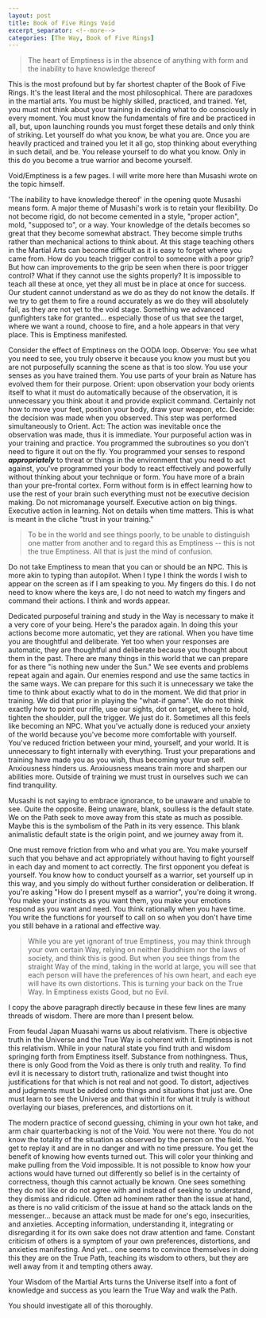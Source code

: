 ```yaml
---
layout: post
title: Book of Five Rings Void
excerpt_separator: <!--more-->
categories: [The Way, Book of Five Rings]
---
```

>The heart of Emptiness is in the absence of anything with form and the inability to have knowledge thereof

This is the most profound but by far shortest chapter of the Book of Five Rings. It's the least literal and the most philosophical. There are paradoxes in the martial arts. You must be highly skilled, practiced, and trained. Yet, you must not think about your training in deciding what to do consciously in every moment. You must know the fundamentals of fire and be practiced in all, but, upon launching rounds you must forget these details and only think of striking. Let yourself do what you know, be what you are. Once you are heavily practiced and trained you let it all go, stop thinking about everything in such detail, and be. You release yourself to do what you know. Only in this do you become a true warrior and become yourself.

<!--more-->

Void/Emptiness is a few pages. I will write more here than Musashi wrote on the topic himself.

'The inability to have knowledge thereof' in the opening quote Musashi means form. A major theme of Musashi's work is to retain your flexibility. Do not become rigid, do not become cemented in a style, "proper action", mold, "supposed to", or a way. Your knowledge of the details becomes so great that they become somewhat abstract. They become simple truths rather than mechanical actions to think about. At this stage teaching others in the Martial Arts can become difficult as it is easy to forget where you came from. How do you teach trigger control to someone with a poor grip? But how can improvements to the grip be seen when there is poor trigger control? What if they cannot use the sights properly? It is impossible to teach all these at once, yet they all must be in place at once for success. Our student cannot understand as we do as they do not know the details. If we try to get them to fire a round accurately as we do they will absolutely fail, as they are not yet to the void stage. Something we advanced gunfighters take for granted... especially those of us that see the target, where we want a round, choose to fire, and a hole appears in that very place. This is Emptiness manifested.

Consider the effect of Emptiness on the OODA loop. Observe: You see what you need to see, you truly observe it because you know you must but you are not purposefully scanning the scene as that is too slow. You use your senses as you have trained them. You use parts of your brain as Nature has evolved them for their purpose. Orient: upon observation your body orients itself to what it must do automatically because of the observation, it is unnecessary you think about it and provide explicit command. Certainly not how to move your feet, position your body, draw your weapon, etc. Decide: the decision was made when you observed. This step was performed simultaneously to Orient. Act: The action was inevitable once the observation was made, thus it is immediate. Your purposeful action was in your training and practice. You programmed the subroutines so you don't need to figure it out on the fly. You programmed your senses to respond ***appropriately*** to threat or things in the environment that you need to act against, you've programmed your body to react effectively and powerfully without thinking about your technique or form. You have more of a brain than your pre-frontal cortex. Form without form is in effect learning how to use the rest of your brain such everything must not be executive decision making. Do not micromanage yourself. Executive action on big things. Executive action in learning. Not on details when time matters. This is what is meant in the cliche "trust in your training."

>To be in the world and see things poorly, to be unable to distinguish one matter from another and to regard this as Emptiness -- this is not the true Emptiness. All that is just the mind of confusion.

Do not take Emptiness to mean that you can or should be an NPC. This is more akin to typing than autopilot. When I type I think the words I wish to appear on the screen as if I am speaking to you. My fingers do this. I do not need to know where the keys are, I do not need to watch my fingers and command their actions. I think and words appear.

Dedicated purposeful training and study in the Way is necessary to make it a very core of your being. Here's the paradox again. In doing this your actions become more automatic, yet they are rational. When you have time you are thoughtful and deliberate. Yet too when your responses are automatic, they are thoughtful and deliberate because you thought about them in the past. There are many things in this world that we can prepare for as there "is nothing new under the Sun." We see events and problems repeat again and again. Our enemies respond and use the same tactics in the same ways. We can prepare for this such it is unnecessary we take the time to think about exactly what to do in the moment. We did that prior in training. We did that prior in playing the "what-if game". We do not think exactly how to point our rifle, use our sights, dot on target, where to hold, tighten the shoulder, pull the trigger. We just do it. Sometimes all this feels like becoming an NPC. What you've actually done is reduced your anxiety of the world because you've become more comfortable with yourself. You've reduced friction between your mind, yourself, and your world. It is unnecessary to fight internally with everything. Trust your preparations and training have made you as you wish, thus becoming your true self. Anxiousness hinders us. Anxiousness means train more and sharpen our abilities more. Outside of training we must trust in ourselves such we can find tranquility.

Musashi is not saying to embrace ignorance, to be unaware and unable to see. Quite the opposite. Being unaware, blank, soulless is the default state. We on the Path seek to move away from this state as much as possible. Maybe this is the symbolism of the Path in its very essence. This blank animalistic default state is the origin point, and we journey away from it.

One must remove friction from who and what you are. You make yourself such that you behave and act appropriately without having to fight yourself in each day and moment to act correctly. The first opponent you defeat is yourself. You know how to conduct yourself as a warrior, set yourself up in this way, and you simply do without further consideration or deliberation. If you're asking "How do I present myself as a warrior", you're doing it wrong. You make your instincts as you want them, you make your emotions respond as you want and need. You think rationally when you have time. You write the functions for yourself to call on so when you don't have time you still behave in a rational and effective way.

> While you are yet ignorant of true Emptiness, you may think through your own certain Way, relying on neither Buddhism nor the laws of society, and think this is good. But when you see things from the straight Way of the mind, taking in the world at large, you will see that each person will have the preferences of his own heart, and each eye will have its own distortions. This is turning your back on the True Way. In Emptiness exists Good, but no Evil.

I copy the above paragraph directly because in these few lines are many threads of wisdom. There are more than I present below.

From feudal Japan Muasahi warns us about relativism. There is objective truth in the Universe and the True Way is coherent with it. Emptiness is not this relativism. While in your natural state you find truth and wisdom springing forth from Emptiness itself. Substance from nothingness. Thus, there is only Good from the Void as there is only truth and reality. To find evil it is necessary to distort truth, rationalize and twist thought into justifications for that which is not real and not good. To distort, adjectives and judgments must be added onto things and situations that just are. One must learn to see the Universe and that within it for what it truly is without overlaying our biases, preferences, and distortions on it.

The modern practice of second guessing, chiming in your own hot take, and arm chair quarterbacking is not of the Void. You were not there. You do not know the totality of the situation as observed by the person on the field. You get to replay it and are in no danger and with no time pressure. You get the benefit of knowing how events turned out. This will color your thinking and make pulling from the Void impossible. It is not possible to know how your actions would have turned out differently so belief is in the certainty of correctness, though this cannot actually be known. One sees something they do not like or do not agree with and instead of seeking to understand, they dismiss and ridicule. Often ad hominem rather than the issue at hand, as there is no valid criticism of the issue at hand so the attack lands on the messenger... because an attack must be made for one's ego, insecurities, and anxieties. Accepting information, understanding it, integrating or disregarding it for its own sake does not draw attention and fame. Constant criticism of others is a symptom of your own preferences, distortions, and anxieties manifesting. And yet... one seems to convince themselves in doing this they are on the True Path, teaching its wisdom to others, but they are well away from it and tempting others away.

Your Wisdom of the Martial Arts turns the Universe itself into a font of knowledge and success as you learn the True Way and walk the Path.

You should investigate all of this thoroughly. 